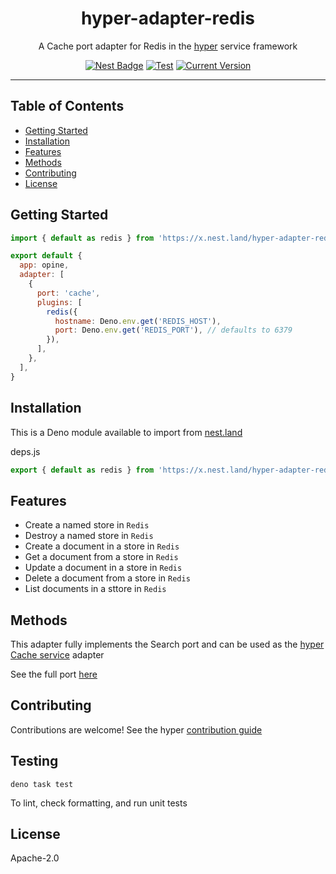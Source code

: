<h1 align="center">hyper-adapter-redis</h1>
<p align="center">A Cache port adapter for Redis in the <a href="https://hyper.io/">hyper</a>  service framework</p>
</p>
<p align="center">
  <a href="https://nest.land/package/hyper-adapter-redis"><img src="https://nest.land/badge.svg" alt="Nest Badge" /></a>
  <a href="https://github.com/hyper63/hyper-adapter-redis/actions/workflows/test.yml"><img src="https://github.com/hyper63/hyper-adapter-redis/actions/workflows/test.yml/badge.svg" alt="Test" /></a>
  <a href="https://github.com/hyper63/hyper-adapter-redis/tags/"><img src="https://img.shields.io/github/tag/hyper63/hyper-adapter-redis" alt="Current Version" /></a>
</p>

---

## Table of Contents

- [Getting Started](#getting-started)
- [Installation](#installation)
- [Features](#features)
- [Methods](#methods)
- [Contributing](#contributing)
- [License](#license)

## Getting Started

```js
import { default as redis } from 'https://x.nest.land/hyper-adapter-redis@1.2.9/mod.js'

export default {
  app: opine,
  adapter: [
    {
      port: 'cache',
      plugins: [
        redis({
          hostname: Deno.env.get('REDIS_HOST'),
          port: Deno.env.get('REDIS_PORT'), // defaults to 6379
        }),
      ],
    },
  ],
}
```

## Installation

This is a Deno module available to import from
[nest.land](https://nest.land/package/hyper-adapter-redis)

deps.js

```js
export { default as redis } from 'https://x.nest.land/hyper-adapter-redis@1.2.9/mod.js'
```

## Features

- Create a named store in `Redis`
- Destroy a named store in `Redis`
- Create a document in a store in `Redis`
- Get a document from a store in `Redis`
- Update a document in a store in `Redis`
- Delete a document from a store in `Redis`
- List documents in a sttore in `Redis`

## Methods

This adapter fully implements the Search port and can be used as the
[hyper Cache service](https://docs.hyper.io/cache-api) adapter

See the full port [here](https://nest.land/package/hyper-port-cache)

## Contributing

Contributions are welcome! See the hyper
[contribution guide](https://docs.hyper.io/oss/contributing-to-hyper)

## Testing

```
deno task test
```

To lint, check formatting, and run unit tests

## License

Apache-2.0
